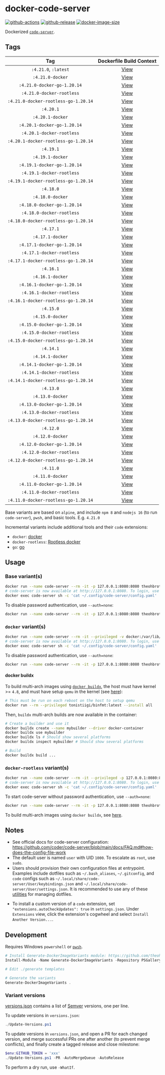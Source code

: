 # docker-code-server

[![github-actions](https://github.com/theohbrothers/docker-code-server/workflows/ci-master-pr/badge.svg)](https://github.com/theohbrothers/docker-code-server/actions)
[![github-release](https://img.shields.io/github/v/release/theohbrothers/docker-code-server?style=flat-square)](https://github.com/theohbrothers/docker-code-server/releases/)
[![docker-image-size](https://img.shields.io/docker/image-size/theohbrothers/docker-code-server/latest)](https://hub.docker.com/r/theohbrothers/docker-code-server)

Dockerized [`code-server`](https://github.com/coder/code-server).

## Tags

| Tag | Dockerfile Build Context |
|:-------:|:---------:|
| `:4.21.0`, `:latest` | [View](variants/4.21.0) |
| `:4.21.0-docker` | [View](variants/4.21.0-docker) |
| `:4.21.0-docker-go-1.20.14` | [View](variants/4.21.0-docker-go-1.20.14) |
| `:4.21.0-docker-rootless` | [View](variants/4.21.0-docker-rootless) |
| `:4.21.0-docker-rootless-go-1.20.14` | [View](variants/4.21.0-docker-rootless-go-1.20.14) |
| `:4.20.1` | [View](variants/4.20.1) |
| `:4.20.1-docker` | [View](variants/4.20.1-docker) |
| `:4.20.1-docker-go-1.20.14` | [View](variants/4.20.1-docker-go-1.20.14) |
| `:4.20.1-docker-rootless` | [View](variants/4.20.1-docker-rootless) |
| `:4.20.1-docker-rootless-go-1.20.14` | [View](variants/4.20.1-docker-rootless-go-1.20.14) |
| `:4.19.1` | [View](variants/4.19.1) |
| `:4.19.1-docker` | [View](variants/4.19.1-docker) |
| `:4.19.1-docker-go-1.20.14` | [View](variants/4.19.1-docker-go-1.20.14) |
| `:4.19.1-docker-rootless` | [View](variants/4.19.1-docker-rootless) |
| `:4.19.1-docker-rootless-go-1.20.14` | [View](variants/4.19.1-docker-rootless-go-1.20.14) |
| `:4.18.0` | [View](variants/4.18.0) |
| `:4.18.0-docker` | [View](variants/4.18.0-docker) |
| `:4.18.0-docker-go-1.20.14` | [View](variants/4.18.0-docker-go-1.20.14) |
| `:4.18.0-docker-rootless` | [View](variants/4.18.0-docker-rootless) |
| `:4.18.0-docker-rootless-go-1.20.14` | [View](variants/4.18.0-docker-rootless-go-1.20.14) |
| `:4.17.1` | [View](variants/4.17.1) |
| `:4.17.1-docker` | [View](variants/4.17.1-docker) |
| `:4.17.1-docker-go-1.20.14` | [View](variants/4.17.1-docker-go-1.20.14) |
| `:4.17.1-docker-rootless` | [View](variants/4.17.1-docker-rootless) |
| `:4.17.1-docker-rootless-go-1.20.14` | [View](variants/4.17.1-docker-rootless-go-1.20.14) |
| `:4.16.1` | [View](variants/4.16.1) |
| `:4.16.1-docker` | [View](variants/4.16.1-docker) |
| `:4.16.1-docker-go-1.20.14` | [View](variants/4.16.1-docker-go-1.20.14) |
| `:4.16.1-docker-rootless` | [View](variants/4.16.1-docker-rootless) |
| `:4.16.1-docker-rootless-go-1.20.14` | [View](variants/4.16.1-docker-rootless-go-1.20.14) |
| `:4.15.0` | [View](variants/4.15.0) |
| `:4.15.0-docker` | [View](variants/4.15.0-docker) |
| `:4.15.0-docker-go-1.20.14` | [View](variants/4.15.0-docker-go-1.20.14) |
| `:4.15.0-docker-rootless` | [View](variants/4.15.0-docker-rootless) |
| `:4.15.0-docker-rootless-go-1.20.14` | [View](variants/4.15.0-docker-rootless-go-1.20.14) |
| `:4.14.1` | [View](variants/4.14.1) |
| `:4.14.1-docker` | [View](variants/4.14.1-docker) |
| `:4.14.1-docker-go-1.20.14` | [View](variants/4.14.1-docker-go-1.20.14) |
| `:4.14.1-docker-rootless` | [View](variants/4.14.1-docker-rootless) |
| `:4.14.1-docker-rootless-go-1.20.14` | [View](variants/4.14.1-docker-rootless-go-1.20.14) |
| `:4.13.0` | [View](variants/4.13.0) |
| `:4.13.0-docker` | [View](variants/4.13.0-docker) |
| `:4.13.0-docker-go-1.20.14` | [View](variants/4.13.0-docker-go-1.20.14) |
| `:4.13.0-docker-rootless` | [View](variants/4.13.0-docker-rootless) |
| `:4.13.0-docker-rootless-go-1.20.14` | [View](variants/4.13.0-docker-rootless-go-1.20.14) |
| `:4.12.0` | [View](variants/4.12.0) |
| `:4.12.0-docker` | [View](variants/4.12.0-docker) |
| `:4.12.0-docker-go-1.20.14` | [View](variants/4.12.0-docker-go-1.20.14) |
| `:4.12.0-docker-rootless` | [View](variants/4.12.0-docker-rootless) |
| `:4.12.0-docker-rootless-go-1.20.14` | [View](variants/4.12.0-docker-rootless-go-1.20.14) |
| `:4.11.0` | [View](variants/4.11.0) |
| `:4.11.0-docker` | [View](variants/4.11.0-docker) |
| `:4.11.0-docker-go-1.20.14` | [View](variants/4.11.0-docker-go-1.20.14) |
| `:4.11.0-docker-rootless` | [View](variants/4.11.0-docker-rootless) |
| `:4.11.0-docker-rootless-go-1.20.14` | [View](variants/4.11.0-docker-rootless-go-1.20.14) |

Base variants are based on `alpine`, and include `npm 8` and `nodejs 16` (to run `code-server`), `pwsh`, and basic tools. E.g. `4.21.0`

Incremental variants include additional tools and their `code` extensions:

- `docker`: [docker](https://docs.docker.com/engine/)
- `docker-rootless`: [Rootless docker](https://docs.docker.com/engine/security/rootless/)
- `go`: [go](https://go.dev)

## Usage

### Base variant(s)

```sh
docker run --name code-server --rm -it -p 127.0.0.1:8080:8080 theohbrothers/docker-code-server:4.21.0
# code-server is now available at http://127.0.0.1:8080. To login, use the password in the config file:
docker exec code-server sh -c 'cat ~/.config/code-server/config.yaml'
```

To disable password authentication, use `--auth=none`:

```sh
docker run --name code-server --rm -it -p 127.0.0.1:8080:8080 theohbrothers/docker-code-server:4.21.0 --bind-addr=0.0.0.0:8080 --auth=none --disable-telemetry --disable-update-check
```

### `docker` variant(s)

```sh
docker run --name code-server --rm -it --privileged -v docker:/var/lib/docker -p 127.0.0.1:8080:8080 theohbrothers/docker-code-server:4.21.0-docker
# code-server is now available at http://127.0.0.1:8080. To login, use the password in the config file:
docker exec code-server sh -c 'cat ~/.config/code-server/config.yaml'
```

To disable password authentication, use `--auth=none`:

```sh
docker run --name code-server --rm -it -p 127.0.0.1:8080:8080 theohbrothers/docker-code-server:4.21.0-docker --bind-addr=0.0.0.0:8080 --auth=none --disable-telemetry --disable-update-check
```

#### docker buildx

To build multi-arch images using [`docker buildx`](https://docs.docker.com/engine/reference/commandline/buildx/), the host must have kernel >= `4.8`, and must have setup `qemu` in the kernel (see [here](https://github.com/docker/setup-qemu-action)):

```sh
# This must be run on each reboot on the host to setup qemu
docker run --rm --privileged tonistiigi/binfmt:latest --install all
```

Then, `buildx` multi-arch builds are now available in the container:

```sh
# Create a builder and use it
docker buildx create --name mybuilder --driver docker-container
docker buildx use mybuilder
docker buildx ls # Should show several platforms
docker buildx inspect mybuilder # Should show several platforms

# Build
docker buildx build ...
```

### `docker-rootless` variant(s)

```sh
docker run --name code-server --rm -it --privileged -p 127.0.0.1:8080:8080 theohbrothers/docker-code-server:4.21.0-docker-rootless
# code-server is now available at http://127.0.0.1:8080. To login, use the password in the config file:
docker exec code-server sh -c 'cat ~/.config/code-server/config.yaml'
```

To start code-server without password authentication, use `--auth=none`:

```sh
docker run --name code-server --rm -it -p 127.0.0.1:8080:8080 theohbrothers/docker-code-server:4.21.0-docker-rootless --bind-addr=0.0.0.0:8080 --auth=none --disable-telemetry --disable-update-check
```

To build multi-arch images using `docker buildx`, see [here](#docker-buildx).

## Notes

- See official docs for code-server configuration: https://github.com/coder/code-server/blob/main/docs/FAQ.md#how-does-the-config-file-work
- The default user is named `user` with UID `1000`. To escalate as `root`, use `sudo`.
- Users should provision their own configuration files at entrypoint. Examples include dotfiles such as `~/.bash_aliases`, `~/.gitconfig`, and `code` configs such as `~/.local/share/code-server/User/keybindings.json` and `~/.local/share/code-server/User/settings.json`. It is recommended to use any of these [utilities](https://dotfiles.github.io/utilities/) for managing dotfiles.
<!-- - To ensure `bash-completion` works, ensure `/etc/profile.d/bash_completion.sh` is sourced by `~/.bashrc`. When `exec`ing into the container, use a login shell (E.g. `docker exec -it <container> bash -l`). -->
- To install a custom version of a `code` extension, set `"extensions.autoCheckUpdates": true` in `settings.json`. Under `Extensions` view, click the extension's cogwheel and select `Install Another Version...`.

## Development

Requires Windows `powershell` or [`pwsh`](https://github.com/PowerShell/PowerShell).

```powershell
# Install Generate-DockerImageVariants module: https://github.com/theohbrothers/Generate-DockerImageVariants
Install-Module -Name Generate-DockerImageVariants -Repository PSGallery -Scope CurrentUser -Force -Verbose

# Edit ./generate templates

# Generate the variants
Generate-DockerImageVariants .
```

### Variant versions

[versions.json](generate/definitions/versions.json) contains a list of [Semver](https://semver.org/) versions, one per line.

To update versions in `versions.json`:

```powershell
./Update-Versions.ps1
```

To update versions in `versions.json`, and open a PR for each changed version, and merge successful PRs one after another (to prevent merge conflicts), and finally create a tagged release and close milestone:

```powershell
$env:GITHUB_TOKEN = 'xxx'
./Update-Versions.ps1 -PR -AutoMergeQueue -AutoRelease
```

To perform a dry run, use `-WhatIf`.
